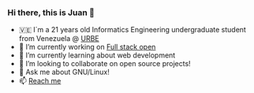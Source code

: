 ### Hi there, this is Juan 👋

- 🇻🇪 I´m a 21 years old Informatics Engineering undergraduate student from Venezuela @ [URBE](https://www.urbe.edu/)
- 🔭 I’m currently working on [Full stack open](https://fullstackopen.com/en/)
- 🌱 I’m currently learning about web development
- 👯 I’m looking to collaborate on open source projects!
- 💬 Ask me about GNU/Linux!
- 📫 [Reach me](mailto:jurdanetac10@gmail.com?subject=Contact%20from%20GitHub&body=Hello%20Juan!)

<!--
**jurdanetac/jurdanetac** is a ✨ _special_ ✨ repository because its `README.md` (this file) appears on your GitHub profile.

Here are some ideas to get you started:

- 🤔 I’m looking for help with ...
- 😄 Pronouns: ...
- ⚡ Fun fact: ...
-->
